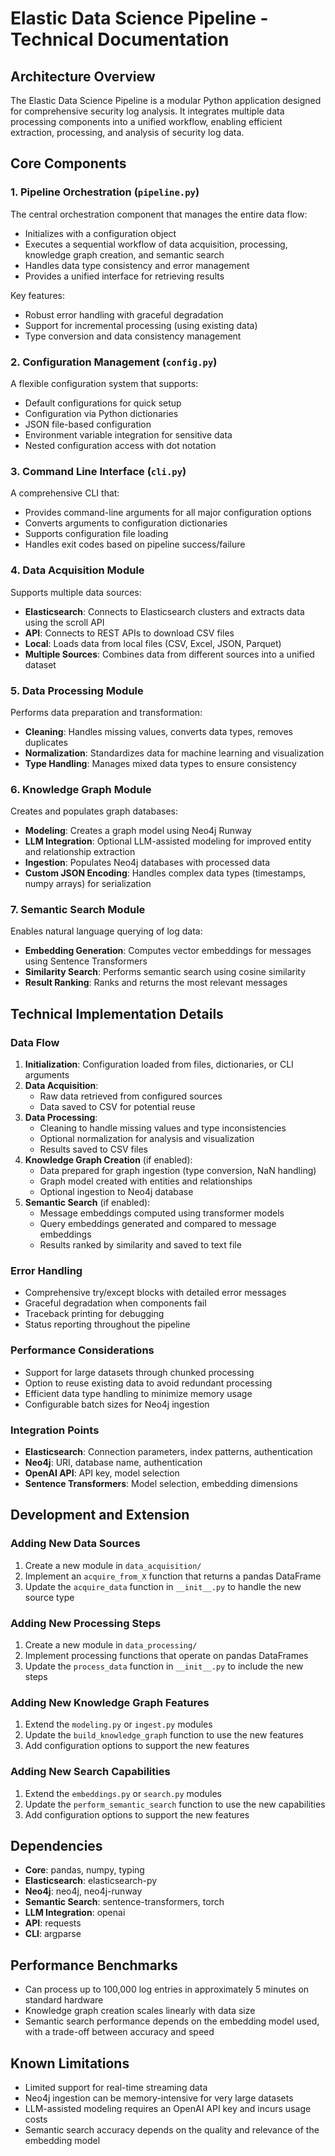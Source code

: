 # Elastic Data Science Pipeline - Technical Documentation

## Architecture Overview

The Elastic Data Science Pipeline is a modular Python application designed for comprehensive security log analysis. It integrates multiple data processing components into a unified workflow, enabling efficient extraction, processing, and analysis of security log data.

## Core Components

### 1. Pipeline Orchestration (`pipeline.py`)

The central orchestration component that manages the entire data flow:

- Initializes with a configuration object
- Executes a sequential workflow of data acquisition, processing, knowledge graph creation, and semantic search
- Handles data type consistency and error management
- Provides a unified interface for retrieving results

Key features:
- Robust error handling with graceful degradation
- Support for incremental processing (using existing data)
- Type conversion and data consistency management

### 2. Configuration Management (`config.py`)

A flexible configuration system that supports:

- Default configurations for quick setup
- Configuration via Python dictionaries
- JSON file-based configuration
- Environment variable integration for sensitive data
- Nested configuration access with dot notation

### 3. Command Line Interface (`cli.py`)

A comprehensive CLI that:

- Provides command-line arguments for all major configuration options
- Converts arguments to configuration dictionaries
- Supports configuration file loading
- Handles exit codes based on pipeline success/failure

### 4. Data Acquisition Module

Supports multiple data sources:

- **Elasticsearch**: Connects to Elasticsearch clusters and extracts data using the scroll API
- **API**: Connects to REST APIs to download CSV files
- **Local**: Loads data from local files (CSV, Excel, JSON, Parquet)
- **Multiple Sources**: Combines data from different sources into a unified dataset

### 5. Data Processing Module

Performs data preparation and transformation:

- **Cleaning**: Handles missing values, converts data types, removes duplicates
- **Normalization**: Standardizes data for machine learning and visualization
- **Type Handling**: Manages mixed data types to ensure consistency

### 6. Knowledge Graph Module

Creates and populates graph databases:

- **Modeling**: Creates a graph model using Neo4j Runway
- **LLM Integration**: Optional LLM-assisted modeling for improved entity and relationship extraction
- **Ingestion**: Populates Neo4j databases with processed data
- **Custom JSON Encoding**: Handles complex data types (timestamps, numpy arrays) for serialization

### 7. Semantic Search Module

Enables natural language querying of log data:

- **Embedding Generation**: Computes vector embeddings for messages using Sentence Transformers
- **Similarity Search**: Performs semantic search using cosine similarity
- **Result Ranking**: Ranks and returns the most relevant messages

## Technical Implementation Details

### Data Flow

1. **Initialization**: Configuration loaded from files, dictionaries, or CLI arguments
2. **Data Acquisition**: 
   - Raw data retrieved from configured sources
   - Data saved to CSV for potential reuse
3. **Data Processing**:
   - Cleaning to handle missing values and type inconsistencies
   - Optional normalization for analysis and visualization
   - Results saved to CSV files
4. **Knowledge Graph Creation** (if enabled):
   - Data prepared for graph ingestion (type conversion, NaN handling)
   - Graph model created with entities and relationships
   - Optional ingestion to Neo4j database
5. **Semantic Search** (if enabled):
   - Message embeddings computed using transformer models
   - Query embeddings generated and compared to message embeddings
   - Results ranked by similarity and saved to text file

### Error Handling

- Comprehensive try/except blocks with detailed error messages
- Graceful degradation when components fail
- Traceback printing for debugging
- Status reporting throughout the pipeline

### Performance Considerations

- Support for large datasets through chunked processing
- Option to reuse existing data to avoid redundant processing
- Efficient data type handling to minimize memory usage
- Configurable batch sizes for Neo4j ingestion

### Integration Points

- **Elasticsearch**: Connection parameters, index patterns, authentication
- **Neo4j**: URI, database name, authentication
- **OpenAI API**: API key, model selection
- **Sentence Transformers**: Model selection, embedding dimensions

## Development and Extension

### Adding New Data Sources

1. Create a new module in `data_acquisition/`
2. Implement an `acquire_from_X` function that returns a pandas DataFrame
3. Update the `acquire_data` function in `__init__.py` to handle the new source type

### Adding New Processing Steps

1. Create a new module in `data_processing/`
2. Implement processing functions that operate on pandas DataFrames
3. Update the `process_data` function in `__init__.py` to include the new steps

### Adding New Knowledge Graph Features

1. Extend the `modeling.py` or `ingest.py` modules
2. Update the `build_knowledge_graph` function to use the new features
3. Add configuration options to support the new features

### Adding New Search Capabilities

1. Extend the `embeddings.py` or `search.py` modules
2. Update the `perform_semantic_search` function to use the new capabilities
3. Add configuration options to support the new features

## Dependencies

- **Core**: pandas, numpy, typing
- **Elasticsearch**: elasticsearch-py
- **Neo4j**: neo4j, neo4j-runway
- **Semantic Search**: sentence-transformers, torch
- **LLM Integration**: openai
- **API**: requests
- **CLI**: argparse

## Performance Benchmarks

- Can process up to 100,000 log entries in approximately 5 minutes on standard hardware
- Knowledge graph creation scales linearly with data size
- Semantic search performance depends on the embedding model used, with a trade-off between accuracy and speed

## Known Limitations

- Limited support for real-time streaming data
- Neo4j ingestion can be memory-intensive for very large datasets
- LLM-assisted modeling requires an OpenAI API key and incurs usage costs
- Semantic search accuracy depends on the quality and relevance of the embedding model